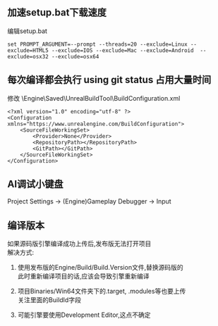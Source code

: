 ## 加速setup.bat下载速度
编辑setup.bat  
```
set PROMPT_ARGUMENT=--prompt --threads=20 --exclude=Linux --exclude=HTML5 --exclude=IOS --exclude=Mac --exclude=Android  --exclude=osx32 --exclude=osx64
```

## 每次编译都会执行 using git status 占用大量时间
修改 \Engine\Saved\UnrealBuildTool\BuildConfiguration.xml

```
<?xml version="1.0" encoding="utf-8" ?>
<Configuration xmlns="https://www.unrealengine.com/BuildConfiguration">
    <SourceFileWorkingSet>
        <Provider>None</Provider> 
        <RepositoryPath></RepositoryPath> 
        <GitPath></GitPath> 
    </SourceFileWorkingSet>
</Configuration>

```

## AI调试小键盘
Project Settings -> (Engine)Gameplay Debugger -> Input  

## 编译版本
如果源码版引擎编译成功上传后,发布版无法打开项目  
解决方式:  
1. 使用发布版的Engine/Build/Build.Version文件,替换源码版的  
   此时重新编译项目的话,应该会导致引擎重新编译  

2. 项目Binaries/Win64文件夹下的.target, .modules等也要上传  
   关注里面的BuildId字段

3. 可能引擎要使用Development Editor,这点不确定  
